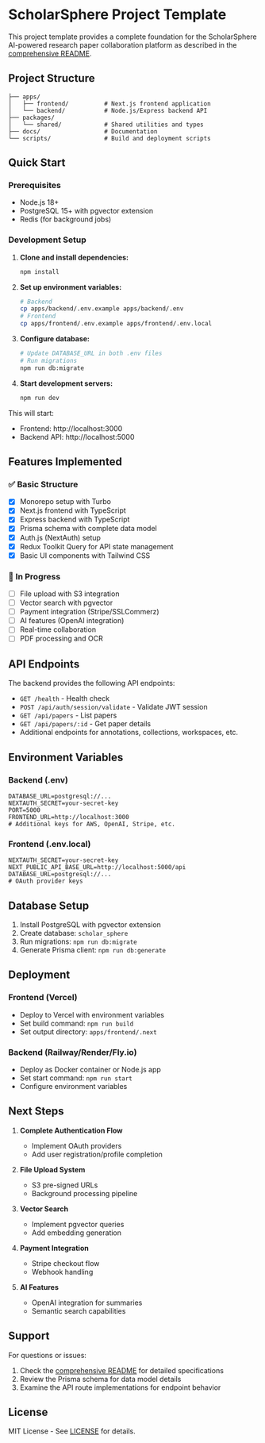 # ScholarSphere Project Template

This project template provides a complete foundation for the ScholarSphere AI-powered research paper collaboration platform as described in the [comprehensive README](README.md).

## Project Structure

```
├── apps/
│   ├── frontend/          # Next.js frontend application
│   └── backend/           # Node.js/Express backend API
├── packages/
│   └── shared/            # Shared utilities and types
├── docs/                  # Documentation
└── scripts/               # Build and deployment scripts
```

## Quick Start

### Prerequisites

- Node.js 18+ 
- PostgreSQL 15+ with pgvector extension
- Redis (for background jobs)

### Development Setup

1. **Clone and install dependencies:**
   ```bash
   npm install
   ```

2. **Set up environment variables:**
   ```bash
   # Backend
   cp apps/backend/.env.example apps/backend/.env
   # Frontend  
   cp apps/frontend/.env.example apps/frontend/.env.local
   ```

3. **Configure database:**
   ```bash
   # Update DATABASE_URL in both .env files
   # Run migrations
   npm run db:migrate
   ```

4. **Start development servers:**
   ```bash
   npm run dev
   ```

This will start:
- Frontend: http://localhost:3000
- Backend API: http://localhost:5000

## Features Implemented

### ✅ Basic Structure
- [x] Monorepo setup with Turbo
- [x] Next.js frontend with TypeScript
- [x] Express backend with TypeScript  
- [x] Prisma schema with complete data model
- [x] Auth.js (NextAuth) setup
- [x] Redux Toolkit Query for API state management
- [x] Basic UI components with Tailwind CSS

### 🚧 In Progress
- [ ] File upload with S3 integration
- [ ] Vector search with pgvector
- [ ] Payment integration (Stripe/SSLCommerz)
- [ ] AI features (OpenAI integration)
- [ ] Real-time collaboration
- [ ] PDF processing and OCR

## API Endpoints

The backend provides the following API endpoints:

- `GET /health` - Health check
- `POST /api/auth/session/validate` - Validate JWT session
- `GET /api/papers` - List papers
- `GET /api/papers/:id` - Get paper details
- Additional endpoints for annotations, collections, workspaces, etc.

## Environment Variables

### Backend (.env)
```
DATABASE_URL=postgresql://...
NEXTAUTH_SECRET=your-secret-key
PORT=5000
FRONTEND_URL=http://localhost:3000
# Additional keys for AWS, OpenAI, Stripe, etc.
```

### Frontend (.env.local)
```
NEXTAUTH_SECRET=your-secret-key
NEXT_PUBLIC_API_BASE_URL=http://localhost:5000/api
DATABASE_URL=postgresql://...
# OAuth provider keys
```

## Database Setup

1. Install PostgreSQL with pgvector extension
2. Create database: `scholar_sphere`
3. Run migrations: `npm run db:migrate`
4. Generate Prisma client: `npm run db:generate`

## Deployment

### Frontend (Vercel)
- Deploy to Vercel with environment variables
- Set build command: `npm run build`
- Set output directory: `apps/frontend/.next`

### Backend (Railway/Render/Fly.io)
- Deploy as Docker container or Node.js app
- Set start command: `npm run start`
- Configure environment variables

## Next Steps

1. **Complete Authentication Flow**
   - Implement OAuth providers
   - Add user registration/profile completion

2. **File Upload System**
   - S3 pre-signed URLs
   - Background processing pipeline

3. **Vector Search**
   - Implement pgvector queries
   - Add embedding generation

4. **Payment Integration**
   - Stripe checkout flow
   - Webhook handling

5. **AI Features**
   - OpenAI integration for summaries
   - Semantic search capabilities

## Support

For questions or issues:
1. Check the [comprehensive README](README.md) for detailed specifications
2. Review the Prisma schema for data model details
3. Examine the API route implementations for endpoint behavior

## License

MIT License - See [LICENSE](LICENSE) for details.